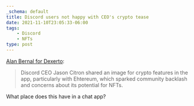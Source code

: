 ```yaml
---
_schema: default
title: Discord users not happy with CEO's crypto tease
date: 2021-11-10T23:05:33-06:00
tags:
    - Discord
    - NFTs
type: post
---
```

[Alan Bernal for Dexerto](https://www.dexerto.com/entertainment/discord-users-slam-ceo-after-crypto-feature-teaser-sparks-nft-concerns-1695089/):

> Discord CEO Jason Citron shared an image for crypto features in the app, particularly with Ehtereum, which sparked community backlash and concerns about its potential for NFTs.

What place does this have in a chat app?